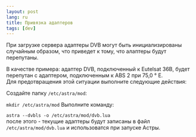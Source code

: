 ```yaml
---
layout: post
lang: ru
title: Привязка адаптеров
tags: [dev]
---
```


При загрузке сервера адаптеры DVB могут быть инициализированы случайным образом, что приведет к тому, что алаптеры будут перепутаны. 

<!-- more -->
В качестве примера: адаптер DVB, подключенный к Eutelsat 36B, будет перепутан с адаптером, подключенным к ABS 2 при 75,0 ° E.   
Для предотвращения этой ситуации выполните следующие действия:

Создайте папку `/etc/astra/mod`:  

`mkdir /etc/astra/mod`
Выполните команду:

`astra --dvbls -o /etc/astra/mod/dvb.lua`  
после этого - текущие адаптеры будут записаны в файл  `/etc/astra/mod/dvb.lua` и использоватся при запуске Астры. 

